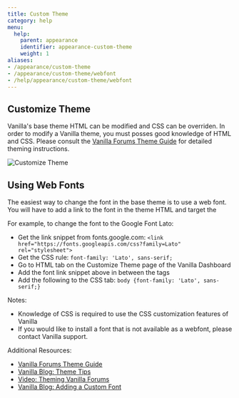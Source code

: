 ```yaml
---
title: Custom Theme
category: help
menu:
  help:
    parent: appearance
    identifier: appearance-custom-theme
    weight: 1
aliases:
- /appearance/custom-theme
- /appearance/custom-theme/webfont
- /help/appearance/custom-theme/webfont
---
```


## Customize Theme 

Vanilla's base theme HTML can be modified and CSS can be overriden. In order to modify a Vanilla theme,  you  must posses good knowledge of HTML and CSS. Please consult the [Vanilla Forums Theme Guide](https://static.v-cdn.net/vfcom/docs/Vanilla-Forums-Theme-Guide.pdf) for detailed theming instructions. 

![Customize Theme](/img/help/appearance/custom-theme.png)

## Using Web Fonts

The easiest way to change the font in the base theme is to use a web font.  You will have to add a link to the font in the theme HTML and target the 

For example, to change the font to the Google Font Lato:

 * Get the link snippet from fonts.google.com:  `<link href="https://fonts.googleapis.com/css?family=Lato" rel="stylesheet">`
 * Get the CSS rule: `font-family: 'Lato', sans-serif;`
 * Go to HTML tab on the Customize Theme page of the Vanilla Dashboard 
 * Add the font link snippet above in between the <head> tags 
 * Add the following to the CSS tab:  `body {font-family: 'Lato', sans-serif;}` 

Notes:
 * Knowledge of CSS is required to use the CSS customization features of Vanilla 
 * If you would like to install a font that is not available as a webfont, please contact Vanilla support.  

Additional Resources:

* [Vanilla Forums Theme Guide](https://static.v-cdn.net/vfcom/docs/Vanilla-Forums-Theme-Guide.pdf)
* [Vanilla Blog: Theme Tips](https://blog.vanillaforums.com/help/friday-theme-tips-one-list/)
* [Video: Theming Vanilla Forums](https://www.youtube.com/playlist?list=PLEdMTbLR4h8wGFwPz75W265zbQdeZllAW)
* [Vanilla Blog: Adding a Custom Font](https://blog.vanillaforums.com/help/friday-theme-tips-one-list/)
